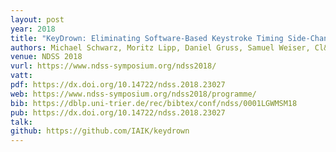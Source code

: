 ```yaml
---
layout: post
year: 2018
title: "KeyDrown: Eliminating Software-Based Keystroke Timing Side-Channel Attacks"
authors: Michael Schwarz, Moritz Lipp, Daniel Gruss, Samuel Weiser, Cl&eacute;mentine Maurice, Raphael Spreitzer, Stefan Mangard
venue: NDSS 2018
vurl: https://www.ndss-symposium.org/ndss2018/
vatt: 
pdf: https://dx.doi.org/10.14722/ndss.2018.23027
web: https://www.ndss-symposium.org/ndss2018/programme/
bib: https://dblp.uni-trier.de/rec/bibtex/conf/ndss/0001LGWMSM18
pub: https://dx.doi.org/10.14722/ndss.2018.23027
talk: 
github: https://github.com/IAIK/keydrown
---
```


